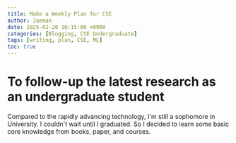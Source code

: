 ```yaml
---
title: Make a Weekly Plan for CSE
author: Jaeman
date: 2025-02-20 16:15:00 +0900
categories: [Blogging, CSE Undergraduate]
tags: [writing, plan, CSE, ML]
toc: true
---
```


# To follow-up the latest research as an undergraduate student
Compared to the rapidly advancing technology, I'm still a sophomore in University. I couldn't wait until I graduated.
So I decided to learn some basic core knowledge from books, paper, and courses.

